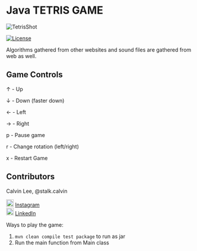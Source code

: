 # Java TETRIS GAME

![TetrisShot](https://stalk-calvin.github.io/img/tetris.png)

[![License](http://img.shields.io/:license-Apache%202-red.svg)](http://www.apache.org/licenses/LICENSE-2.0.txt)

Algorithms gathered from other websites and sound files are gathered from web as well.

## Game Controls

↑ - Up

↓ - Down (faster down)

← - Left

→ - Right

p - Pause game

r - Change rotation (left/right)

x - Restart Game

## Contributors

Calvin Lee, @stalk.calvin

<a href="https://www.instagram.com/stalk.calvin/"><img alt="Add me to Instagram" src="http://icons.iconarchive.com/icons/uiconstock/socialmedia/128/Instagram-icon.png" height="20px" width="20px"/></a> <span><a href="https://www.instagram.com/stalk.calvin/">Instagram</a></span>
<br/>
<a href="https://www.linkedin.com/in/stalkme"><img alt="Add me to Linkedin" src="https://image.freepik.com/free-icon/linkedin-logo_318-50643.jpg" height="20px" width="20px"/></a> <span><a href="https://www.linkedin.com/in/stalkme">LinkedIn</a></span>

Ways to play the game:

1. `mvn clean compile test package` to run as jar
2. Run the main function from Main class

